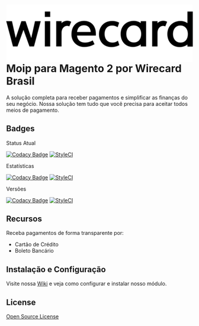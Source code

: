 <img src="view/adminhtml/web/images/logo.svg" align="right" />

# Moip para Magento 2 por Wirecard Brasil

A solução completa para receber pagamentos e simplificar as finanças do seu negócio. Nossa solução tem tudo que você precisa para aceitar todos meios de pagamento.

## Badges
Status Atual

[![Codacy Badge](https://api.codacy.com/project/badge/Grade/b7e3de5c39e546ce82f94d53be2f1277)](https://app.codacy.com/gh/elisei/dev-moip?utm_source=github.com&utm_medium=referral&utm_content=elisei/dev-moip&utm_campaign=Badge_Grade)
[![StyleCI](https://github.styleci.io/repos/314324670/shield?branch=main)](https://github.styleci.io/repos/314324670?branch=main)

Estatísticas

[![Codacy Badge](https://api.codacy.com/project/badge/Grade/b7e3de5c39e546ce82f94d53be2f1277)](https://app.codacy.com/gh/elisei/dev-moip?utm_source=github.com&utm_medium=referral&utm_content=elisei/dev-moip&utm_campaign=Badge_Grade)
[![StyleCI](https://github.styleci.io/repos/314324670/shield?branch=main)](https://github.styleci.io/repos/314324670?branch=main)

Versões

[![Codacy Badge](https://api.codacy.com/project/badge/Grade/b7e3de5c39e546ce82f94d53be2f1277)](https://app.codacy.com/gh/elisei/dev-moip?utm_source=github.com&utm_medium=referral&utm_content=elisei/dev-moip&utm_campaign=Badge_Grade)
[![StyleCI](https://github.styleci.io/repos/314324670/shield?branch=main)](https://github.styleci.io/repos/314324670?branch=main)

## Recursos

Receba pagamentos de forma transparente por:
 - Cartão de Crédito
 - Boleto Bancário

## Instalação e Configuração

Visite nossa [Wiki][wiki] e veja como configurar e instalar nosso módulo.

## License

[Open Source License](LICENSE.txt)

   [wiki]: <https://github.com/moip/magento2/wiki>